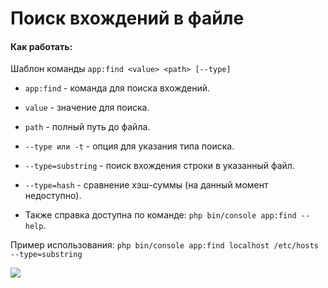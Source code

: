 # Поиск вхождений в файле

#### Как работать:

Шаблон команды `app:find <value> <path> [--type]`

- `app:find` - команда для поиска вхождений.
- `value` - значение для поиска.
- `path` - полный путь до файла.
- `--type или -t` - опция для указания типа поиска.
- `--type=substring` - поиск вхождения строки в указанный файл.
- `--type=hash` - сравнение хэш-суммы (на данный момент недоступно).

- Также справка доступна по команде: `php bin/console app:find --help`.

Пример использования: `php bin/console app:find localhost /etc/hosts --type=substring`

<a href="https://asciinema.org/a/EWohr9HGAAmYZOPrs6ScKUXj9" target="_blank"><img src="https://asciinema.org/a/EWohr9HGAAmYZOPrs6ScKUXj9.svg" /></a>